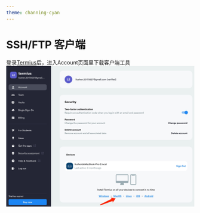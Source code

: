 ```yaml
---
theme: channing-cyan
---
```

# SSH/FTP 客户端
登录[Termius](https://termius.com/)后，进入Account页面里下载客户端工具   
<img src="/image/docs/2/13.png" >  